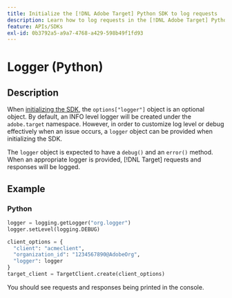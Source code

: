 ```yaml
---
title: Initialize the [!DNL Adobe Target] Python SDK to log requests
description: Learn how to log requests in the [!DNL Adobe Target] Python SDK.
feature: APIs/SDKs
exl-id: 0b3792a5-a9a7-4768-a429-598b49f1fd93
---
```

# Logger (Python)

## Description

When [initializing the SDK](initialize-sdk.md), the `options["logger"]` object is an optional object. By default, an INFO level logger will be created under the `adobe.target` namespace. However, in order to customize log level or debug effectively when an issue occurs, a `logger` object can be provided when initializing the SDK.

The `logger` object is expected to have a `debug()` and an `error()` method. When an appropriate logger is provided, [!DNL Target] requests and responses will be logged.

## Example

### Python

```python {line-numbers="true"}
logger = logging.getLogger("org.logger")
logger.setLevel(logging.DEBUG)

client_options = {
  "client": "acmeclient",
  "organization_id": "1234567890@AdobeOrg",
  "logger": logger
}
target_client = TargetClient.create(client_options)
```

You should see requests and responses being printed in the console.
